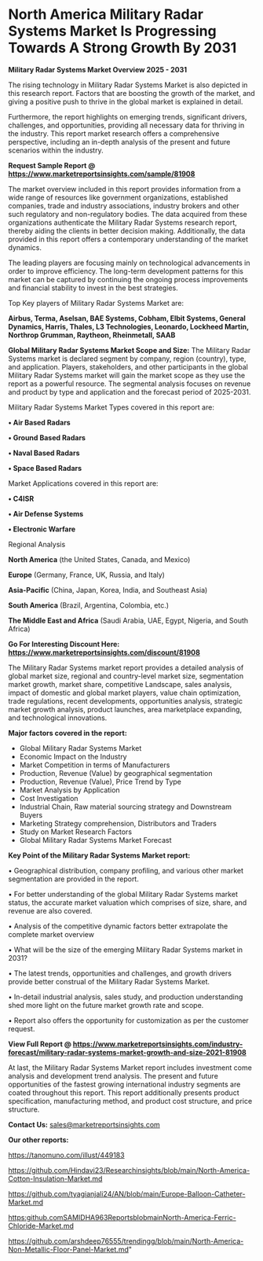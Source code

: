 # North America Military Radar Systems Market Is Progressing Towards A Strong Growth By 2031

<Strong> Military Radar Systems Market Overview 2025 - 2031</strong>

The rising technology in Military Radar Systems Market is also depicted in this research report. Factors that are boosting the growth of the market, and giving a positive push to thrive in the global market is explained in detail.

Furthermore, the report highlights on emerging trends, significant drivers, challenges, and opportunities, providing all necessary data for thriving in the industry. This report market research offers a comprehensive perspective, including an in-depth analysis of the present and future scenarios within the industry.

<strong>Request Sample Report @ <a href=https://www.marketreportsinsights.com/sample/81908>https://www.marketreportsinsights.com/sample/81908</a></strong>

The market overview included in this report provides information from a wide range of resources like government organizations, established companies, trade and industry associations, industry brokers and other such regulatory and non-regulatory bodies. The data acquired from these organizations authenticate the Military Radar Systems research report, thereby aiding the clients in better decision making. Additionally, the data provided in this report offers a contemporary understanding of the market dynamics.

The leading players are focusing mainly on technological advancements in order to improve efficiency. The long-term development patterns for this market can be captured by continuing the ongoing process improvements and financial stability to invest in the best strategies.

Top Key players of Military Radar Systems Market are:

<strong>Airbus, Terma, Aselsan, BAE Systems, Cobham, Elbit Systems, General Dynamics, Harris, Thales, L3 Technologies, Leonardo, Lockheed Martin, Northrop Grumman, Raytheon, Rheinmetall, SAAB</strong>

<strong><b>Global Military Radar Systems Market Scope and Size:</b></strong>
The Military Radar Systems market is declared segment by company, region (country), type, and application. Players, stakeholders, and other participants in the global Military Radar Systems market will gain the market scope as they use the report as a powerful resource. The segmental analysis focuses on revenue and product by type and application and the forecast period of 2025-2031.

Military Radar Systems Market Types covered in this report are:

<strong>• Air Based Radars

• Ground Based Radars

• Naval Based Radars

• Space Based Radars</strong>

Market Applications covered in this report are:

<strong>• C4ISR

• Air Defense Systems

• Electronic Warfare</strong> 

Regional Analysis

<strong>North America</strong> (the United States, Canada, and Mexico)

<strong>Europe</strong> (Germany, France, UK, Russia, and Italy)

<strong>Asia-Pacific</strong> (China, Japan, Korea, India, and Southeast Asia)

<strong>South America</strong> (Brazil, Argentina, Colombia, etc.)

<strong>The Middle East and Africa</strong> (Saudi Arabia, UAE, Egypt, Nigeria, and South Africa)

<strong>Go For Interesting Discount Here: <a href=https://www.marketreportsinsights.com/discount/81908>https://www.marketreportsinsights.com/discount/81908</a></strong>

The Military Radar Systems market report provides a detailed analysis of global market size, regional and country-level market size, segmentation market growth, market share, competitive Landscape, sales analysis, impact of domestic and global market players, value chain optimization, trade regulations, recent developments, opportunities analysis, strategic market growth analysis, product launches, area marketplace expanding, and technological innovations.

<strong><b>Major factors covered in the report:</b></strong>
<ul>
  <li>Global Military Radar Systems Market </li>
  <li>Economic Impact on the Industry</li>
  <li>Market Competition in terms of Manufacturers</li>
  <li>Production, Revenue (Value) by geographical segmentation</li>
  <li>Production, Revenue (Value), Price Trend by Type</li>
  <li>Market Analysis by Application</li>
  <li>Cost Investigation</li>
  <li>Industrial Chain, Raw material sourcing strategy and Downstream Buyers</li>
  <li>Marketing Strategy comprehension, Distributors and Traders</li>
  <li>Study on Market Research Factors</li>
  <li>Global Military Radar Systems Market Forecast</li>
</ul>

<strong><b>Key Point of the Military Radar Systems Market report:</b></strong>

• Geographical distribution, company profiling, and various other market segmentation are provided in the report.

• For better understanding of the global Military Radar Systems market status, the accurate market valuation which comprises of size, share, and revenue are also covered.

• Analysis of the competitive dynamic factors better extrapolate the complete market overview

• What will be the size of the emerging Military Radar Systems market in 2031?

• The latest trends, opportunities and challenges, and growth drivers provide better construal of the Military Radar Systems Market.

• In-detail industrial analysis, sales study, and production understanding shed more light on the future market growth rate and scope.

• Report also offers the opportunity for customization as per the customer request.

<strong><b>View Full Report @ <a href=https://www.marketreportsinsights.com/industry-forecast/military-radar-systems-market-growth-and-size-2021-81908>https://www.marketreportsinsights.com/industry-forecast/military-radar-systems-market-growth-and-size-2021-81908</a></b></strong>


At last, the Military Radar Systems Market report includes investment come analysis and development trend analysis. The present and future opportunities of the fastest growing international industry segments are coated throughout this report. This report additionally presents product specification, manufacturing method, and product cost structure, and price structure.

<strong>Contact Us:</strong>
sales@marketreportsinsights.com

<strong>Our other reports:</strong>

<a href=https://tanomuno.com/illust/449183>https://tanomuno.com/illust/449183</a>

<a href=https://github.com/Hindavi23/Researchinsights/blob/main/North-America-Cotton-Insulation-Market.md>https://github.com/Hindavi23/Researchinsights/blob/main/North-America-Cotton-Insulation-Market.md</a>

<a href=https://github.com/tyagianjali24/AN/blob/main/Europe-Balloon-Catheter-Market.md>https://github.com/tyagianjali24/AN/blob/main/Europe-Balloon-Catheter-Market.md</a>

<a href=https:github.comSAMIDHA963ReportsblobmainNorth-America-Ferric-Chloride-Market.md>https:github.comSAMIDHA963ReportsblobmainNorth-America-Ferric-Chloride-Market.md</a>

<a href=https://github.com/arshdeep76555/trendingg/blob/main/North-America-Non-Metallic-Floor-Panel-Market.md>https://github.com/arshdeep76555/trendingg/blob/main/North-America-Non-Metallic-Floor-Panel-Market.md</a>"
